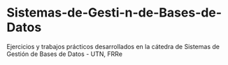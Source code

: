 # Sistemas-de-Gesti-n-de-Bases-de-Datos
Ejercicios y trabajos prácticos desarrollados en la cátedra de Sistemas de Gestión de Bases de Datos - UTN, FRRe
